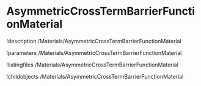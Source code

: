 <!-- MOOSE Documentation Stub: Remove this when content is added. -->

# AsymmetricCrossTermBarrierFunctionMaterial
!description /Materials/AsymmetricCrossTermBarrierFunctionMaterial

!parameters /Materials/AsymmetricCrossTermBarrierFunctionMaterial

!listingfiles /Materials/AsymmetricCrossTermBarrierFunctionMaterial

!childobjects /Materials/AsymmetricCrossTermBarrierFunctionMaterial
